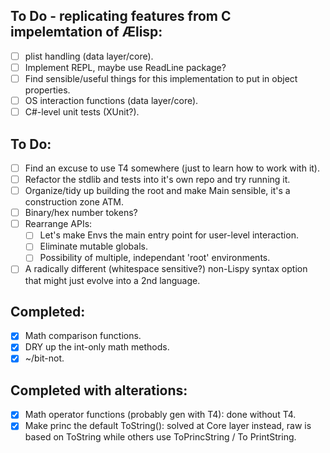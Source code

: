 ## To Do - replicating features from C impelemtation of Ælisp:
- [ ] plist handling (data layer/core).
- [ ] Implement REPL, maybe use ReadLine package?
- [ ] Find sensible/useful things for this implementation to put in object properties.
- [ ] OS interaction functions (data layer/core).
- [ ] C#-level unit tests (XUnit?).

## To Do:
- [ ] Find an excuse to use T4 somewhere (just to learn how to work with it).
- [ ] Refactor the stdlib and tests into it's own repo and try running it.
- [ ] Organize/tidy up building the root and make Main sensible, it's a construction zone ATM.
- [ ] Binary/hex number tokens?
- [ ] Rearrange APIs:
  - [ ] Let's make Envs the main entry point for user-level interaction.
  - [ ] Eliminate mutable globals.
  - [ ] Possibility of multiple, independant 'root' environments.
- [ ] A radically different (whitespace sensitive?) non-Lispy syntax option that might just evolve into a 2nd language.

## Completed:
- [x] Math comparison functions.
- [x] DRY up the int-only math methods.
- [x] ~/bit-not.

## Completed with alterations:
- [x] Math operator functions (probably gen with T4): done without T4.
- [x] Make princ the default ToString(): solved at Core layer instead, raw is based on ToString while others use ToPrincString / To PrintString.
